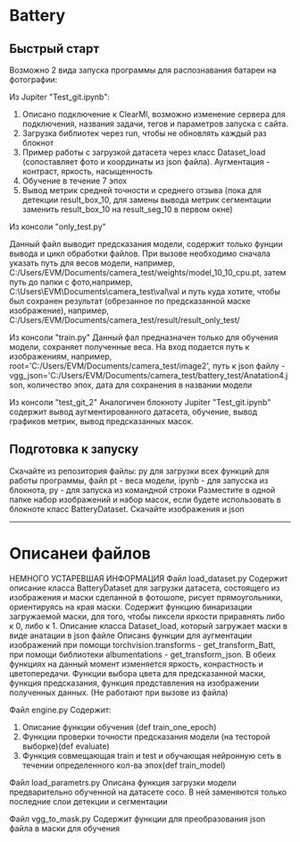 # Battery


## Быстрый старт
Возможно 2 вида запуска программы для распознавания батареи на фотографии: 

Из Jupiter "Test_git.ipynb": 
1. Описано подключение к ClearMl, возможно изменение сервера для подключения, названия 
задачи, тегов и параметров запуска с сайта. 
2. Загрузка библиотек через run, чтобы не обновлять каждый раз блокнот
3. Пример работы с загрузкой датасета через класс Dataset_load (сопоставляет фото и координаты из json файла). 
Аугментация - контраст, яркость, насыщенность 
4. Обучение в течение 7 эпох 
5. Вывод метрик средней точности и среднего отзыва (пока для детекции result_box_10, для замены вывода метрик сегментации
заменить result_box_10 на result_seg_10 в первом окне)

Из консоли "only_test.py"

Данный файл выводит предсказания модели, содержит только фунции вывода и цикл обработки файлов. 
При вызове необходимо сначала указать путь для весов модели, например,  C:/Users/EVM/Documents/camera_test/weights/model_10_10_cpu.pt,
затем путь до папки с фото,например, C:\Users\EVM\Documents\camera_test\val\val и путь куда хотите, чтобы был сохранен
результат (обрезанное по предсказанной маске изображение), например, C:/Users/EVM/Documents/camera_test/result/result_only_test/

Из консоли "train.py"
Данный фал предназначен только для обучения модели, сохраняет полученные веса. На вход подается путь к изображениям, например,
root='C:/Users/EVM/Documents/camera_test/image2', путь к json файлу  - 
vgg_json='C:/Users/EVM/Documents/camera_test/battery_test/Anatation4.json, количество эпох, дата для сохранения в названии модели

Из консоли "test_git_2" 
Аналогичен блокноту Jupiter "Test_git.ipynb" содержит вывод аугментированного датасета, обучение, вывод графиков метрик,
вывод предсказанных масок.


## Подготовка к запуску
Скачайте из репозитория файлы: py для загрузки всех функций для работы программы, файл pt - веса модели, ipynb - для 
запусска из блокнота, py - для запуска из командной строки
Разместите в одной папке набор изображений и набор масок, если будете использовать в блокноте класс BatteryDataset.
Скачайте изображения и json 


***

# Описанеи файлов
НЕМНОГО УСТАРЕВШАЯ ИНФОРМАЦИЯ
Файл load_dataset.py 
Содержит описание класса BatteryDataset для загрузки датасета, состоящего из изображения и маски сделанной в фотошопе, 
рисует прямоугольники, ориентируясь на края маски. 
Содержит функцию бинаризации загружаемой маски, для того, чтобы пиксели яркости приравнять либо к 0, либо к 1.
Описание класса Dataset_load, который загружает маски в виде анатации в json файле
Описанs функции для аугментации изображений при помощи torchvision.transforms - get_transform_Batt, при помощи библиотеки
albumentations - get_transform_json. В обеих функциях на данный момент изменяется яркость, конрастность и цветопередачи.
Функции выбора цвета для предсказанной маски, функция предсказания, функция представления на изображении 
полученных данных. (Не работают при вызове из файла)

Файл engine.py
Содержит:
1. Описание функции обучения (def train_one_epoch)
2. Функции проверки точности предсказания модели (на тесторой выборке)(def evaluate)
3. Функция совмещающая train и test и обучающая нейронную сеть в течении определенного кол-ва эпох(def train_model)


Файл load_parametrs.py
Описана функция загрузки модели предварительно обученной на датасете coco. В ней заменяются только последние
слои детекции и сегментации

Файл vgg_to_mask.py 
Содержит функции для преобразования json файла в маски для обучения